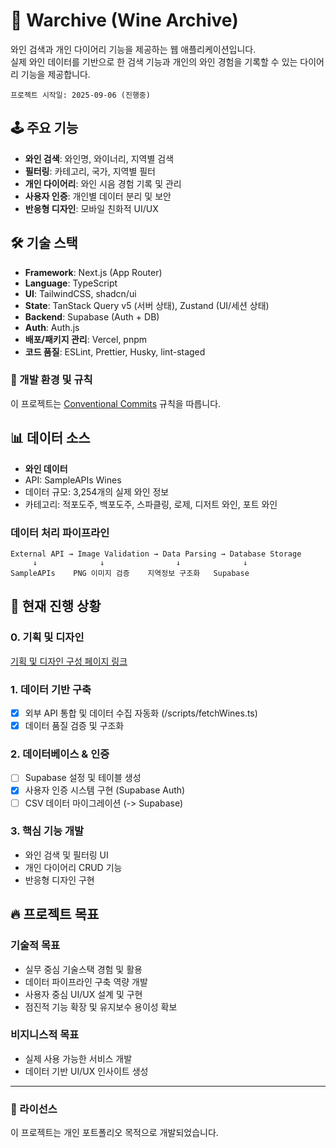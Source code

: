 # 🍷 Warchive (Wine Archive)

와인 검색과 개인 다이어리 기능을 제공하는 웹 애플리케이션입니다.
<br />
실제 와인 데이터를 기반으로 한 검색 기능과 개인의 와인 경험을 기록할 수 있는 다이어리 기능을 제공합니다.

`프로젝트 시작일: 2025-09-06 (진행중)`

## 🕹️ 주요 기능

- **와인 검색**: 와인명, 와이너리, 지역별 검색<br />
- **필터링**: 카테고리, 국가, 지역별 필터<br />
- **개인 다이어리**: 와인 시음 경험 기록 및 관리<br />
- **사용자 인증**: 개인별 데이터 분리 및 보안<br />
- **반응형 디자인**: 모바일 친화적 UI/UX

## 🛠 기술 스택

- **Framework**: Next.js (App Router)
- **Language**: TypeScript
- **UI**: TailwindCSS, shadcn/ui
- **State**: TanStack Query v5 (서버 상태), Zustand (UI/세션 상태)
- **Backend**: Supabase (Auth + DB)
- **Auth**: Auth.js
- **배포/패키지 관리**: Vercel, pnpm
- **코드 품질**: ESLint, Prettier, Husky, lint-staged

### 🔧 개발 환경 및 규칙

이 프로젝트는 [Conventional Commits](https://www.conventionalcommits.org/) 규칙을 따릅니다.

## 📊 데이터 소스

- **와인 데이터**
- API: SampleAPIs Wines
- 데이터 규모: 3,254개의 실제 와인 정보
- 카테고리: 적포도주, 백포도주, 스파클링, 로제, 디저트 와인, 포트 와인

### 데이터 처리 파이프라인

```
External API → Image Validation → Data Parsing → Database Storage
     ↓              ↓                ↓              ↓
SampleAPIs    PNG 이미지 검증    지역정보 구조화   Supabase
```

## 📝 현재 진행 상황

### 0. 기획 및 디자인

[기획 및 디자인 구성 페이지 링크](https://heejiney.notion.site/6-26793c314ccb802e8bb2e330bb1f3e0d?source=copy_link)

### 1. 데이터 기반 구축

- [x] 외부 API 통합 및 데이터 수집 자동화 (/scripts/fetchWines.ts)
- [x] 데이터 품질 검증 및 구조화

### 2. 데이터베이스 & 인증

- [ ] Supabase 설정 및 테이블 생성
- [x] 사용자 인증 시스템 구현 (Supabase Auth)
- [ ] CSV 데이터 마이그레이션 (-> Supabase)

### 3. 핵심 기능 개발

- 와인 검색 및 필터링 UI
- 개인 다이어리 CRUD 기능
- 반응형 디자인 구현

## 🔥 프로젝트 목표

### 기술적 목표

- 실무 중심 기술스택 경험 및 활용
- 데이터 파이프라인 구축 역량 개발
- 사용자 중심 UI/UX 설계 및 구현
- 점진적 기능 확장 및 유지보수 용이성 확보

### 비지니스적 목표

- 실제 사용 가능한 서비스 개발
- 데이터 기반 UI/UX 인사이트 생성
  <br/>

---

### 📝 라이선스

이 프로젝트는 개인 포트폴리오 목적으로 개발되었습니다.
